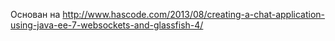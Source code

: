 Основан на http://www.hascode.com/2013/08/creating-a-chat-application-using-java-ee-7-websockets-and-glassfish-4/
